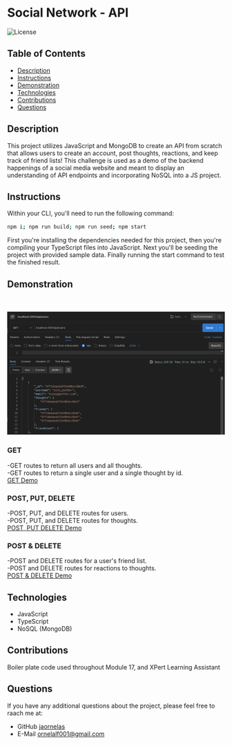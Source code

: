 # Social Network - API
![License](https://img.shields.io/badge/License-MIT-blue.svg)

## Table of Contents

- [Description](#description)
- [Instructions](#instructions)
- [Demonstration](#demonstration)
- [Technologies](#technologies)
- [Contributions](#contributions)
- [Questions](#questions)


## Description
This project utilizes JavaScript and MongoDB to create an API from scratch that allows users to create an account, post thoughts, reactions, and keep track of friend lists! This challenge is used as a demo of the backend happenings of a social media website and meant to display an understanding of API endpoints and incorporating NoSQL into a JS project.


## Instructions

Within your CLI, you'll need to run the following command:

```bash
npm i; npm run build; npm run seed; npm start 
```

First you're installing the dependencies needed for this project, then you're compiling your TypeScript files into JavaScript. 
Next you'll be seeding the project with provided sample data. Finally running the start command to test the finished result. 

## Demonstration 
<br><br>
![Demonstration](./src/utils/img/demo.png)


### GET

-GET routes to return all users and all thoughts.<br>
-GET routes to return a single user and a single thought by id. <br>
[GET Demo]('https://drive.google.com/file/d/18mcWz8feD2mvZ71lh-NSs4r8sRUmY0IO/view')

### POST, PUT, DELETE

-POST, PUT, and DELETE routes for users. <br>
-POST, PUT, and DELETE routes for thoughts. <br>
[POST, PUT DELETE Demo]('https://drive.google.com/file/d/1PItudhV09Wsi0qrH6pG4vOQXHxPCwn_M/view')


### POST & DELETE

-POST and DELETE routes for a user's friend list. <br>
-POST and DELETE routes for reactions to thoughts. <br>
[POST & DELETE Demo]('#')


## Technologies
* JavaScript
* TypeScript
* NoSQL (MongoDB)

## Contributions
Boiler plate code used throughout Module 17, and XPert Learning Assistant

## Questions 
If you have any additional questions about the project, please feel free to raach me at: 
- GitHub [jaornelas](https://github.com/jaornelas)
- E-Mail [ornelalf001@gmail.com](mailto:ornelalf001@gmail.com)







